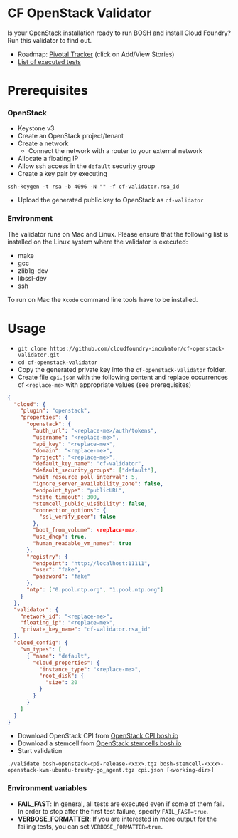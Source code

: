 # CF OpenStack Validator

Is your OpenStack installation ready to run BOSH and install Cloud Foundry? Run this validator to find out.

* Roadmap: [Pivotal Tracker](https://www.pivotaltracker.com/epic/show/2156200) (click on Add/View Stories)
* [List of executed tests](docs/list_of_executed_tests.md)

# Prerequisites

### OpenStack

* Keystone v3 
* Create an OpenStack project/tenant
* Create a network
  * Connect the network with a router to your external network
* Allocate a floating IP
* Allow ssh access in the `default` security group
* Create a key pair by executing
```
ssh-keygen -t rsa -b 4096 -N "" -f cf-validator.rsa_id
```
  * Upload the generated public key to OpenStack as `cf-validator`

### Environment

The validator runs on Mac and Linux. 
Please ensure that the following list is installed on the Linux system 
where the validator is executed:

* make
* gcc
* zlib1g-dev
* libssl-dev
* ssh

To run on Mac the `Xcode` command line tools have to be installed.

# Usage

* `git clone https://github.com/cloudfoundry-incubator/cf-openstack-validator.git`
* `cd cf-openstack-validator`
* Copy the generated private key into the `cf-openstack-validator` folder.
* Create file `cpi.json` with the following content and replace occurrences of `<replace-me>` with appropriate values (see prerequisites)
```json
{
  "cloud": {
    "plugin": "openstack",
    "properties": {
      "openstack": {
        "auth_url": "<replace-me>/auth/tokens",
        "username": "<replace-me>",
        "api_key": "<replace-me>",
        "domain": "<replace-me>",
        "project": "<replace-me>",
        "default_key_name": "cf-validator",
        "default_security_groups": ["default"],
        "wait_resource_poll_interval": 5,
        "ignore_server_availability_zone": false,
        "endpoint_type": "publicURL",
        "state_timeout": 300,
        "stemcell_public_visibility": false,
        "connection_options": {
          "ssl_verify_peer": false
        },
        "boot_from_volume": <replace-me>,
        "use_dhcp": true,
        "human_readable_vm_names": true
      },
      "registry": {
        "endpoint": "http://localhost:11111",
        "user": "fake",
        "password": "fake"
      },
      "ntp": ["0.pool.ntp.org", "1.pool.ntp.org"]
    }
  },
  "validator": {
    "network_id": "<replace-me>",
    "floating_ip": "<replace-me>",
    "private_key_name": "cf-validator.rsa_id"
  },
  "cloud_config": {
    "vm_types": [
      { "name": "default",
        "cloud_properties": {
          "instance_type": "<replace-me>",
          "root_disk": {
            "size": 20
          }
        }
      }
    ]
  }
}
```
* Download OpenStack CPI from [OpenStack CPI bosh.io](http://bosh.io/releases/github.com/cloudfoundry-incubator/bosh-openstack-cpi-release?all=1)
* Download a stemcell from [OpenStack stemcells bosh.io](http://bosh.io/stemcells/bosh-openstack-kvm-ubuntu-trusty-go_agent)
* Start validation
```
./validate bosh-openstack-cpi-release-<xxx>.tgz bosh-stemcell-<xxx>-openstack-kvm-ubuntu-trusty-go_agent.tgz cpi.json [<working-dir>]
```

### Environment variables
* **FAIL_FAST**: In general, all tests are executed even if some of them fail. In order to stop after the first test failure, specify `FAIL_FAST=true`.
* **VERBOSE_FORMATTER**: If you are interested in more output for the failing tests, you can set `VERBOSE_FORMATTER=true`.
